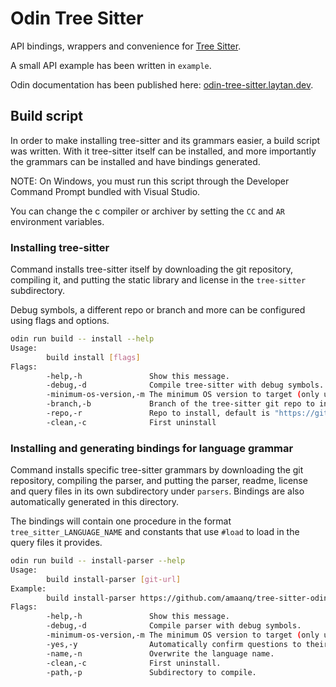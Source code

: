 # Odin Tree Sitter

API bindings, wrappers and convenience for [Tree Sitter](https://github.com/tree-sitter/tree-sitter).

A small API example has been written in `example`.

Odin documentation has been published here: [odin-tree-sitter.laytan.dev](https://odin-tree-sitter.laytan.dev/).

## Build script

In order to make installing tree-sitter and its grammars easier, a build script was written.
With it tree-sitter itself can be installed, and more importantly the grammars can be installed and have bindings generated.

NOTE: On Windows, you must run this script through the Developer Command Prompt bundled with Visual Studio.

You can change the c compiler or archiver by setting the `CC` and `AR` environment variables.

### Installing tree-sitter

Command installs tree-sitter itself by downloading the git repository, compiling it, and putting the
static library and license in the `tree-sitter` subdirectory.

Debug symbols, a different repo or branch and more can be configured using flags and options.

```sh
odin run build -- install --help
Usage:
        build install [flags]
Flags:
        -help,-h               Show this message.
        -debug,-d              Compile tree-sitter with debug symbols.
        -minimum-os-version,-m The minimum OS version to target (only used on Darwin, default is 12.0.0).
        -branch,-b             Branch of the tree-sitter git repo to install, default is "master".
        -repo,-r               Repo to install, default is "https://github.com/tree-sitter/tree-sitter".
        -clean,-c              First uninstall
```

### Installing and generating bindings for language grammar

Command installs specific tree-sitter grammars by downloading the git repository, compiling the parser,
and putting the parser, readme, license and query files in its own subdirectory under `parsers`.
Bindings are also automatically generated in this directory.

The bindings will contain one procedure in the format `tree_sitter_LANGUAGE_NAME` and constants that use
`#load` to load in the query files it provides.

```sh
odin run build -- install-parser --help
Usage:
        build install-parser [git-url]
Example:
        build install-parser https://github.com/amaanq/tree-sitter-odin
Flags:
        -help,-h               Show this message.
        -debug,-d              Compile parser with debug symbols.
        -minimum-os-version,-m The minimum OS version to target (only used on Darwin, default is 12.0.0).
        -yes,-y                Automatically confirm questions to their defaults (non-interactive) mode.
        -name,-n               Overwrite the language name.
        -clean,-c              First uninstall.
        -path,-p               Subdirectory to compile.
```
